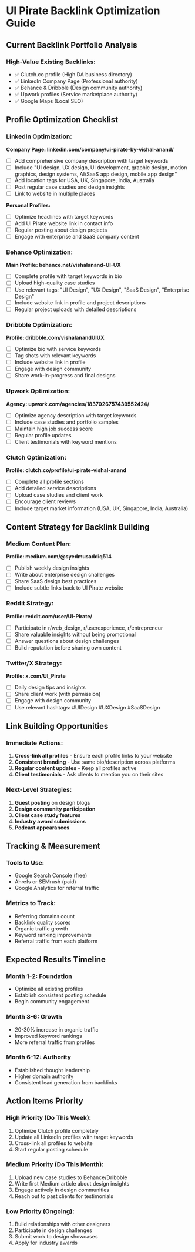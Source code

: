 # UI Pirate Backlink Optimization Guide

## Current Backlink Portfolio Analysis

### High-Value Existing Backlinks:
- ✅ Clutch.co profile (High DA business directory)
- ✅ LinkedIn Company Page (Professional authority)
- ✅ Behance & Dribbble (Design community authority)
- ✅ Upwork profiles (Service marketplace authority)
- ✅ Google Maps (Local SEO)

## Profile Optimization Checklist

### LinkedIn Optimization:
**Company Page: linkedin.com/company/ui-pirate-by-vishal-anand/**
- [ ] Add comprehensive company description with target keywords
- [ ] Include "UI design, UX design, UI development, graphic design, motion graphics, design systems, AI/SaaS app design, mobile app design"
- [ ] Add location tags for USA, UK, Singapore, India, Australia
- [ ] Post regular case studies and design insights
- [ ] Link to website in multiple places

**Personal Profiles:**
- [ ] Optimize headlines with target keywords
- [ ] Add UI Pirate website link in contact info
- [ ] Regular posting about design projects
- [ ] Engage with enterprise and SaaS company content

### Behance Optimization:
**Main Profile: behance.net/vishalanand-UI-UX**
- [ ] Complete profile with target keywords in bio
- [ ] Upload high-quality case studies
- [ ] Use relevant tags: "UI Design", "UX Design", "SaaS Design", "Enterprise Design"
- [ ] Include website link in profile and project descriptions
- [ ] Regular project uploads with detailed descriptions

### Dribbble Optimization:
**Profile: dribbble.com/vishalanandUIUX**
- [ ] Optimize bio with service keywords
- [ ] Tag shots with relevant keywords
- [ ] Include website link in profile
- [ ] Engage with design community
- [ ] Share work-in-progress and final designs

### Upwork Optimization:
**Agency: upwork.com/agencies/1837026757439552424/**
- [ ] Optimize agency description with target keywords
- [ ] Include case studies and portfolio samples
- [ ] Maintain high job success score
- [ ] Regular profile updates
- [ ] Client testimonials with keyword mentions

### Clutch Optimization:
**Profile: clutch.co/profile/ui-pirate-vishal-anand**
- [ ] Complete all profile sections
- [ ] Add detailed service descriptions
- [ ] Upload case studies and client work
- [ ] Encourage client reviews
- [ ] Include target market information (USA, UK, Singapore, India, Australia)

## Content Strategy for Backlink Building

### Medium Content Plan:
**Profile: medium.com/@syedmusaddiq514**
- [ ] Publish weekly design insights
- [ ] Write about enterprise design challenges
- [ ] Share SaaS design best practices
- [ ] Include subtle links back to UI Pirate website

### Reddit Strategy:
**Profile: reddit.com/user/UI-Pirate/**
- [ ] Participate in r/web_design, r/userexperience, r/entrepreneur
- [ ] Share valuable insights without being promotional
- [ ] Answer questions about design challenges
- [ ] Build reputation before sharing own content

### Twitter/X Strategy:
**Profile: x.com/UI_Pirate**
- [ ] Daily design tips and insights
- [ ] Share client work (with permission)
- [ ] Engage with design community
- [ ] Use relevant hashtags: #UIDesign #UXDesign #SaaSDesign

## Link Building Opportunities

### Immediate Actions:
1. **Cross-link all profiles** - Ensure each profile links to your website
2. **Consistent branding** - Use same bio/description across platforms
3. **Regular content updates** - Keep all profiles active
4. **Client testimonials** - Ask clients to mention you on their sites

### Next-Level Strategies:
1. **Guest posting** on design blogs
2. **Design community participation** 
3. **Client case study features**
4. **Industry award submissions**
5. **Podcast appearances**

## Tracking & Measurement

### Tools to Use:
- Google Search Console (free)
- Ahrefs or SEMrush (paid)
- Google Analytics for referral traffic

### Metrics to Track:
- Referring domains count
- Backlink quality scores
- Organic traffic growth
- Keyword ranking improvements
- Referral traffic from each platform

## Expected Results Timeline

### Month 1-2: Foundation
- Optimize all existing profiles
- Establish consistent posting schedule
- Begin community engagement

### Month 3-6: Growth
- 20-30% increase in organic traffic
- Improved keyword rankings
- More referral traffic from profiles

### Month 6-12: Authority
- Established thought leadership
- Higher domain authority
- Consistent lead generation from backlinks

## Action Items Priority

### High Priority (Do This Week):
1. Optimize Clutch profile completely
2. Update all LinkedIn profiles with target keywords
3. Cross-link all profiles to website
4. Start regular posting schedule

### Medium Priority (Do This Month):
1. Upload new case studies to Behance/Dribbble
2. Write first Medium article about design insights
3. Engage actively in design communities
4. Reach out to past clients for testimonials

### Low Priority (Ongoing):
1. Build relationships with other designers
2. Participate in design challenges
3. Submit work to design showcases
4. Apply for industry awards
